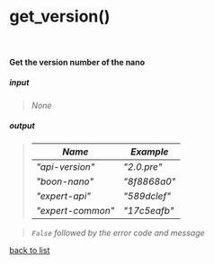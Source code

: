 # **get_version()**
<br/>

#### Get the version number of the nano
##### input
>*None*

##### output
>| ***Name*** | ***Example*** |
>| -- | -----|
>| *"api-version"* | *"2.0.pre"* |
>| *"boon-nano"* | *"8f8868a0"* |
>| *"expert-api"* | *"589dclef"* |
>| *"expert-common"* | *"17c5eafb"* |   

>*`False` followed by the error code and message*

[back to list](../Index.md)

